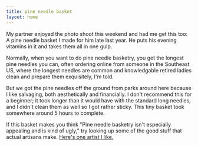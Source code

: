 ```yaml
---
title: pine needle basket
layout: home
---
```


My partner enjoyed the photo shoot this weekend and had me get this too: A pine needle basket I made for him late last year. He puts his evening vitamins in it and takes them all in one gulp.

Normally, when you want to do pine needle basketry, you get the longest pine needles you can, often ordering online from someone in the Southeast US, where the longest needles are common and knowledgable retired ladies clean and prepare them exquisitely, I'm told.

But we got the pine needles off the ground from parks around here because I like salvaging, both aesthetically and financially. I don't recommend this for a beginner; it took longer than it would have with the standard long needles, and I didn't clean them as well so I got rather sticky. This tiny basket took somewhere around 5 hours to complete.

If this basket makes you think "Pine needle basketry isn't especially appealing and is kind of ugly," try looking up some of the good stuff that actual artisans make. [Here's one artist I like.](https://www.facebook.com/Pine-Needle-Hats-and-handmade-accessories-682184261897717/)
